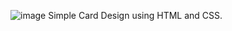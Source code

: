 ![image](https://github.com/user-attachments/assets/a212fdd8-bb9c-4386-90b2-e15b4c2bac06)
Simple Card Design using HTML and CSS.
